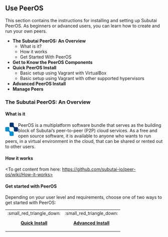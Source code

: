 ## Use PeerOS
This section contains the instructions for installing and setting up Subutai PeerOS. As beginners or advanced users, you can learn how to create and run your own peers.

- **The Subutai PeerOS: An Overview**
  - What is it?
  - How it works
  - Get Started With PeerOS
- **Get to Know the PeerOS Components**
- **Quick PeerOS Install**
  - Basic setup using Vagrant with VirtualBox
  - Basic setup using Vagrant with other supported hypervisors
- **Advanced PeerOS Install**
- **Manage Peers**

### The Subutai PeerOS: An Overview

#### What is it
<img align="left" src=https://github.com/MarilizaC/icons/blob/master/icon_peerOS.png> PeerOS is a multiplatform software bundle that serves as the building block of Subutai’s peer-to-peer (P2P) cloud services. As a free and open source software, it is available to anyone who wants to run peers, in a virtual environment in the cloud, that can be shared or rented out to other users. </img>

#### How it works
<To get content from here: https://github.com/subutai-io/peer-os/wiki/How-it-works>

#### Get started with PeerOS
Depending on your user level and requirements, choose one of two ways to get started with PeerOS:

<table>
 <tr align="center" valign="top">
    <td>:small_red_triangle_down:  
      <p><a href=""><b>Quick Install</b></a></p>
    </td>
    <td>:small_red_triangle_down:  
       <p><a href=""><b>Advanced Install</b></a></p>
    </td>
 </tr>
</table>

